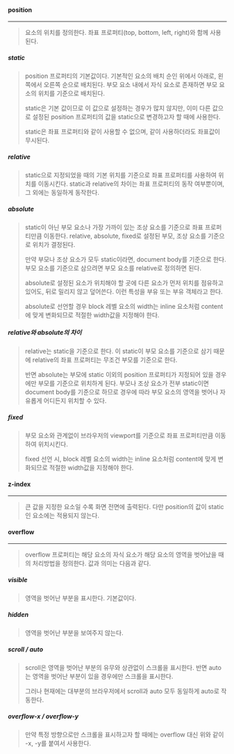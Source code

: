 #### position

------

> 요소의 위치를 정의한다. 좌표 프로퍼티(top, bottom, left, right)와 함께 사용된다.



##### static

> position 프로퍼티의 기본값이다. 기본적인 요소의 배치 순인 위에서 아래로, 왼쪽에서 오른쪽 순으로 배치된다. 부모 요소 내에서 자식 요소로 존재하면 부모 요소의 위치를 기준으로 배치된다.
>
> static은 기본 값이므로 이 값으로 설정하는 경우가 많지 않지만, 이미 다른 값으로 설정된 position 프로퍼티의 값을 static으로 변경하고자 할 때에 사용한다.
>
> static은 좌표 프로퍼티와 같이 사용할 수 없으며, 같이 사용하더라도 좌표값이 무시된다.



##### relative

> static으로 지정되었을 때의 기본 위치를 기준으로 좌표 프로퍼티를 사용하여 위치를 이동시킨다. static과 relative의 차이는 좌표 프로퍼티의 동작 여부뿐이며, 그 외에는 동일하게 동작한다.



##### absolute

> static이 아닌 부모 요소나 가장 가까이 있는 조상 요소를 기준으로 좌표 프로퍼티만큼 이동한다. relative, absolute, fixed로 설정된 부모, 조상 요소를 기준으로 위치가 결정된다.
>
> 만약 부모나 조상 요소가 모두 static이라면, document body를 기준으로 한다. 부모 요소를 기준으로 삼으려면 부모 요소를 relative로 정의하면 된다.
>
> absolute로 설정된 요소가 위치해야 할 곳에 다른 요소가 먼저 위치를 점유하고 있어도, 뒤로 밀리지 않고 덮어쓴다. 이런 특성을 부유 또는 부유 객체라고 한다.
>
> absolute로 선언할 경우 block 레벨 요소의 width는 inline 요소처럼 content에 맞게 변화되므로 적절한 width값을 지정해야 한다.



##### relative와 absolute의 차이

> relative는 static을 기준으로 한다. 이 static이 부모 요소를 기준으로 삼기 때문에 relative의 좌표 프로퍼티는 무조건 부모를 기준으로 한다.
>
> 반면 absolute는 부모에 static 이외의 position 프로퍼티가 지정되어 있을 경우에만 부모를 기준으로 위치하게 된다. 부모나 조상 요소가 전부 static이면 document body를 기준으로 하므로 경우에 따라 부모 요소의 영역을 벗어나 자유롭게 어디든지 위치할 수 있다.



##### fixed

> 부모 요소와 관계없이 브라우저의 viewport를 기준으로 좌표 프로퍼티만큼 이동하여 위치시킨다. 
>
> fixed 선언 시, block 레벨 요소의 width는 inline 요소처럼 content에 맞게 변화되므로 적절한 width값을 지정해야 한다.





#### z-index

------

> 큰 값을 지정한 요소일 수록 화면 전면에 출력된다. 다만 position의 값이 static인 요소에는 적용되지 않는다.





#### overflow

------

> overflow 프로퍼티는 해당 요소의 자식 요소가 해당 요소의 영역을 벗어났을 때의 처리방법을 정의한다. 값과 의미는 다음과 같다.



##### visible

> 영역을 벗어난 부분을 표시한다. 기본값이다.



##### hidden

> 영역을 벗어난 부분을 보여주지 않는다.



##### scroll / auto

> scroll은 영역을 벗어난 부분의 유무와 상관없이 스크롤을 표시한다. 반면  auto는 영역을 벗어난 부분이 있을 경우에만 스크롤을 표시한다.
>
> 그러나 현재에는 대부분의 브라우저에서 scroll과 auto 모두 동일하게 auto로 작동한다.



##### overflow-x / overflow-y

> 만약 특정 방향으로만 스크롤을 표시하고자 할 때에는 overflow 대신 위와 같이 -x, -y를 붙여서 사용한다.



